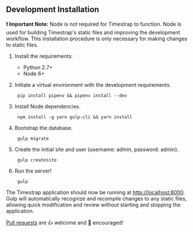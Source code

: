 ## Development Installation

**:exclamation: Important Note:** Node is not required for Timestrap to function. Node is 
used for building Timestrap's static files and improving the development 
workflow. This installation procedure is only necessary for making changes to 
static files.

1. Install the requirements:
    - Python 2.7+
    - Node 6+

1. Initiate a virtual environment with the development requirements.

        pip install pipenv && pipenv install --dev

1. Install Node dependencies.

        npm install -g yarn gulp-cli && yarn install

1. Bootstrap the database.

        gulp migrate

1. Create the initial site and user (username: admin, password: admin).

        gulp createsite

1. Run the server!

        gulp

The Timestrap application should now be running at [http://localhost:8000](http://localhost:8000).
Gulp will automatically recognize and recompile changes to any static
files, allowing quick modification and review without starting and stopping
the application.

[Pull requests](https://github.com/overshard/timestrap/pulls) are :+1: welcome 
and :clap: encouraged!
